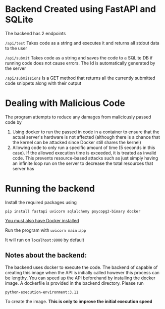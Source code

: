 # Backend Created using FastAPI and SQLite
The backend has 2 endpoints

```/api/test```
Takes code as a string and executes it and returns all stdout data to the user

```/api/submit```
Takes code as a string and saves the code to a SQLite DB if running code does not cause errors. The Id is automatically generated by the server

```/api/submissions```
Is a GET method that returns all the currently submitted code snippets along with their output 

# Dealing with Malicious Code
The program attempts to reduce any damages from maliciously passed code by

1. Using docker to run the passed in code in a container to ensure that the actual server's hardware is not affected (although there is a chance that the kernel can be attacked since Docker still shares the kernel)
2. Allowing code to only run a specific amount of time (5 seconds in this case). If the allowed execution time is exceeded, it is treated as invalid code. This prevents resource-based attacks such as just simply having an infinite loop run on the server to decrease the total resources that server has

# Running the backend
Install the required packages using

```pip install fastapi uvicorn sqlalchemy psycopg2-binary docker```

[You must also have Docker installed](https://docs.docker.com/engine/install/)

Run the program with ```uvicorn main:app```

It will run on ```localhost:8000``` by default

## Notes about the backend:
The backend uses docker to execute the code. The backend of capable of creating this image when the API is initially called however this process can be lengthy. You can speed up the API beforehand by installing the docker image. A dockerfile is provided in the backend directory. Please run

```python-execution-environment:3.11```

To create the image. **This is only to improve the initial execution speed**
